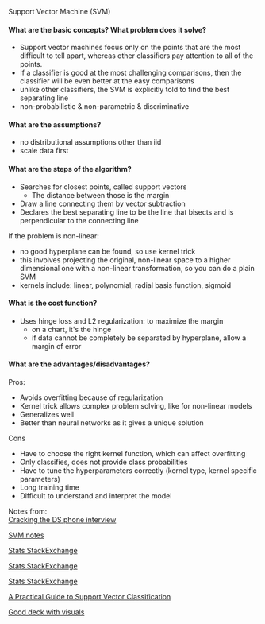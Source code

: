 Support Vector Machine (SVM)


#### What are the basic concepts? What problem does it solve?
- Support vector machines focus only on the points that are the most difficult to tell apart, whereas other classifiers pay attention to all of the points.
- If a classifier is good at the most challenging comparisons, then the classifier will be even better at the easy comparisons
- unlike other classifiers, the SVM is explicitly told to find the best separating line
- non-probabilistic & non-parametric & discriminative

#### What are the assumptions?
- no distributional assumptions other than iid
- scale data first

#### What are the steps of the algorithm?
- Searches for closest points, called support vectors
    - The distance between those is the margin
- Draw a line connecting them by vector subtraction
- Declares the best separating line to be the line that bisects and is perpendicular to the connecting line

If the problem is non-linear:
- no good hyperplane can be found, so use kernel trick
- this involves projecting the original, non-linear space to a higher dimensional one with a non-linear transformation, so you can do a plain SVM
- kernels include: linear, polynomial, radial basis function, sigmoid

#### What is the cost function?
- Uses hinge loss and L2 regularization: to maximize the margin
    - on a chart, it's the hinge
    - if data cannot be completely be separated by hyperplane, allow a margin of error

#### What are the advantages/disadvantages?
Pros:
- Avoids overfitting because of regularization
- Kernel trick allows complex problem solving, like for non-linear models
- Generalizes well
- Better than neural networks as it gives a unique solution

Cons
- Have to choose the right kernel function, which can affect overfitting
- Only classifies, does not provide class probabilities
- Have to tune the hyperparameters correctly (kernel type, kernel specific parameters)
- Long training time
- Difficult to understand and interpret the model

Notes from:  
[Cracking the DS phone interview](https://medium.com/@bruceyanghy/crack-the-machine-learning-phone-interview-guide-9e4dc316f65b)

[SVM notes](http://web.mit.edu/6.034/wwwbob/svm-notes-long-08.pdf)

[Stats StackExchange](https://stats.stackexchange.com/questions/23391/how-does-a-support-vector-machine-svm-work)

[Stats StackExchange](https://stats.stackexchange.com/questions/3947/help-me-understand-support-vector-machines)

[Stats StackExchange](https://stats.stackexchange.com/questions/24437/advantages-and-disadvantages-of-svm)

[A Practical Guide to Support Vector Classification](https://www.csie.ntu.edu.tw/~cjlin/papers/guide/guide.pdf)

[Good deck with visuals](https://www.cs.ubc.ca/~schmidtm/Courses/340-F17/L21.pdf)
